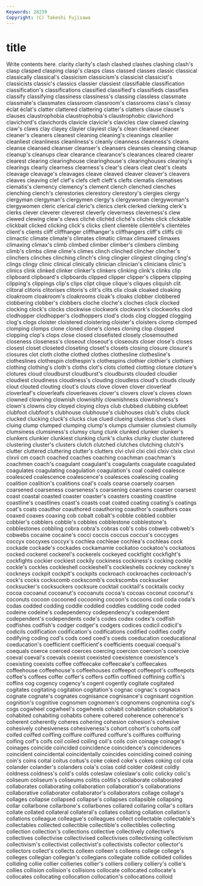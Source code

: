 ```yaml
---
Keywords: 28239 
Copyright: (C) Takeshi Fujisawa
---
```


# title

Write contents here.
 clarity clarity's
clash clashed clashes clashing clash's clasp clasped clasping clasp's clasps
class classed classes classic classical classically classical's classicism classicism's classicist
classicist's classicists classic's classics classier classiest classifiable classification classification's classifications
classified classified's classifieds classifies classify classifying classiness classiness's classing classless
classmate classmate's classmates classroom classroom's classrooms class's classy éclat éclat's
clatter clattered clattering clatter's clatters clause clause's clauses claustrophobia claustrophobia's
claustrophobic clavichord clavichord's clavichords clavicle clavicle's clavicles claw clawed clawing
claw's claws clay clayey clayier clayiest clay's clean cleaned cleaner
cleaner's cleaners cleanest cleaning cleaning's cleanings cleanlier cleanliest cleanliness cleanliness's
cleanly cleanness cleanness's cleans cleanse cleansed cleanser cleanser's cleansers cleanses
cleansing cleanup cleanup's cleanups clear clearance clearance's clearances cleared clearer
clearest clearing clearinghouse clearinghouse's clearinghouses clearing's clearings clearly clearness clearness's
clear's clears cleat cleat's cleats cleavage cleavage's cleavages cleave cleaved
cleaver cleaver's cleavers cleaves cleaving clef clef's clefs cleft cleft's
clefts clematis clematises clematis's clemency clemency's clement clench clenched clenches
clenching clench's clerestories clerestory clerestory's clergies clergy clergyman clergyman's clergymen
clergy's clergywoman clergywoman's clergywomen cleric clerical cleric's clerics clerk clerked
clerking clerk's clerks clever cleverer cleverest cleverly cleverness cleverness's clew
clewed clewing clew's clews cliché clichéd cliché's clichés click clickable
clickbait clicked clicking click's clicks client clientèle clientèle's clientèles client's
clients cliff cliffhanger cliffhanger's cliffhangers cliff's cliffs clii climactic climate
climate's climates climatic climax climaxed climaxes climaxing climax's climb climbed
climber climber's climbers climbing climb's climbs clime clime's climes clinch
clinched clincher clincher's clinchers clinches clinching clinch's cling clingier clingiest
clinging cling's clings clingy clinic clinical clinically clinician clinician's clinicians
clinic's clinics clink clinked clinker clinker's clinkers clinking clink's clinks
clip clipboard clipboard's clipboards clipped clipper clipper's clippers clipping clipping's
clippings clip's clips clipt clique clique's cliques cliquish clit clitoral
clitoris clitorises clitoris's clit's clits clix cloak cloaked cloaking cloakroom
cloakroom's cloakrooms cloak's cloaks clobber clobbered clobbering clobber's clobbers cloche
cloche's cloches clock clocked clocking clock's clocks clockwise clockwork clockwork's
clockworks clod clodhopper clodhopper's clodhoppers clod's clods clog clogged clogging
clog's clogs cloister cloistered cloistering cloister's cloisters clomp clomped clomping
clomps clone cloned clone's clones cloning clop clopped clopping clop's
clops close closed closefisted closely closemouthed closeness closeness's closeout closeout's
closeouts closer close's closes closest closet closeted closeting closet's closets
closing closure closure's closures clot cloth clothe clothed clothes clothesline
clothesline's clotheslines clothespin clothespin's clothespins clothier clothier's clothiers clothing clothing's
cloth's cloths clot's clots clotted clotting cloture cloture's clotures cloud
cloudburst cloudburst's cloudbursts clouded cloudier cloudiest cloudiness cloudiness's clouding cloudless
cloud's clouds cloudy clout clouted clouting clout's clouts clove cloven
clover cloverleaf cloverleaf's cloverleafs cloverleaves clover's clovers clove's cloves clown
clowned clowning clownish clownishly clownishness clownishness's clown's clowns cloy cloyed
cloying cloys club clubbed clubbing clubfeet clubfoot clubfoot's clubhouse clubhouse's
clubhouses club's clubs cluck clucked clucking cluck's clucks clue clued
clueing clueless clue's clues cluing clump clumped clumping clump's clumps
clumsier clumsiest clumsily clumsiness clumsiness's clumsy clung clunk clunked clunker
clunker's clunkers clunkier clunkiest clunking clunk's clunks clunky cluster clustered
clustering cluster's clusters clutch clutched clutches clutching clutch's clutter cluttered
cluttering clutter's clutters clvi clvii clxi clxii clxiv clxix clxvi
clxvii cm coach coached coaches coaching coachman coachman's coachmen coach's
coagulant coagulant's coagulants coagulate coagulated coagulates coagulating coagulation coagulation's coal
coaled coalesce coalesced coalescence coalescence's coalesces coalescing coaling coalition coalition's
coalitions coal's coals coarse coarsely coarsen coarsened coarseness coarseness's coarsening
coarsens coarser coarsest coast coastal coasted coaster coaster's coasters coasting
coastline coastline's coastlines coast's coasts coat coated coating coating's coatings
coat's coats coauthor coauthored coauthoring coauthor's coauthors coax coaxed coaxes
coaxing cob cobalt cobalt's cobble cobbled cobbler cobbler's cobblers cobble's
cobbles cobblestone cobblestone's cobblestones cobbling cobra cobra's cobras cob's cobs
cobweb cobweb's cobwebs cocaine cocaine's cocci coccis coccus coccus's coccyges
coccyx coccyxes coccyx's cochlea cochleae cochlea's cochleas cock cockade cockade's
cockades cockamamie cockatoo cockatoo's cockatoos cocked cockerel cockerel's cockerels cockeyed
cockfight cockfight's cockfights cockier cockiest cockily cockiness cockiness's cocking cockle
cockle's cockles cockleshell cockleshell's cockleshells cockney cockney's cockneys cockpit cockpit's
cockpits cockroach cockroaches cockroach's cock's cocks cockscomb cockscomb's cockscombs cocksucker
cocksucker's cocksuckers cocksure cocktail cocktail's cocktails cocky cocoa cocoanut cocoanut's
cocoanuts cocoa's cocoas coconut coconut's coconuts cocoon cocooned cocooning cocoon's
cocoons cod coda coda's codas codded codding coddle coddled coddles
coddling code coded codeine codeine's codependency codependency's codependent codependent's codependents
code's codes codex codex's codfish codfishes codfish's codger codger's codgers
codices codicil codicil's codicils codification codification's codifications codified codifies codify
codifying coding cod's cods coed coed's coeds coeducation coeducational coeducation's
coefficient coefficient's coefficients coequal coequal's coequals coerce coerced coerces coercing
coercion coercion's coercive coeval coeval's coevals coexist coexisted coexistence coexistence's
coexisting coexists coffee coffeecake coffeecake's coffeecakes coffeehouse coffeehouse's coffeehouses coffeepot
coffeepot's coffeepots coffee's coffees coffer coffer's coffers coffin coffined coffining
coffin's coffins cog cogency cogency's cogent cogently cogitate cogitated cogitates
cogitating cogitation cogitation's cognac cognac's cognacs cognate cognate's cognates cognisance
cognisance's cognisant cognition cognition's cognitive cognomen cognomen's cognomens cognomina cog's
cogs cogwheel cogwheel's cogwheels cohabit cohabitation cohabitation's cohabited cohabiting cohabits
cohere cohered coherence coherence's coherent coherently coheres cohering cohesion cohesion's
cohesive cohesively cohesiveness cohesiveness's cohort cohort's cohorts coif coifed coiffed
coiffing coiffure coiffured coiffure's coiffures coiffuring coifing coif's coifs coil
coiled coiling coil's coils coin coinage coinage's coinages coincide coincided
coincidence coincidence's coincidences coincident coincidental coincidentally coincides coinciding coined coining
coin's coins coital coitus coitus's coke coked coke's cokes coking
col cola colander colander's colanders cola's colas cold colder coldest
coldly coldness coldness's cold's colds coleslaw coleslaw's colic colicky colic's
coliseum coliseum's coliseums colitis colitis's collaborate collaborated collaborates collaborating collaboration
collaboration's collaborations collaborative collaborator collaborator's collaborators collage collage's collages collapse
collapsed collapse's collapses collapsible collapsing collar collarbone collarbone's collarbones collared
collaring collar's collars collate collated collateral collateral's collates collating collation
collation's collations colleague colleague's colleagues collect collectable collectable's collectables collected
collectible collectible's collectibles collecting collection collection's collections collective collectively collective's
collectives collectivise collectivised collectivises collectivising collectivism collectivism's collectivist collectivist's collectivists
collector collector's collectors collect's collects colleen colleen's colleens college college's
colleges collegian collegian's collegians collegiate collide collided collides colliding collie
collier collieries collier's colliers colliery colliery's collie's collies collision collision's
collisions collocate collocated collocate's collocates collocating collocation collocation's collocations colloid
